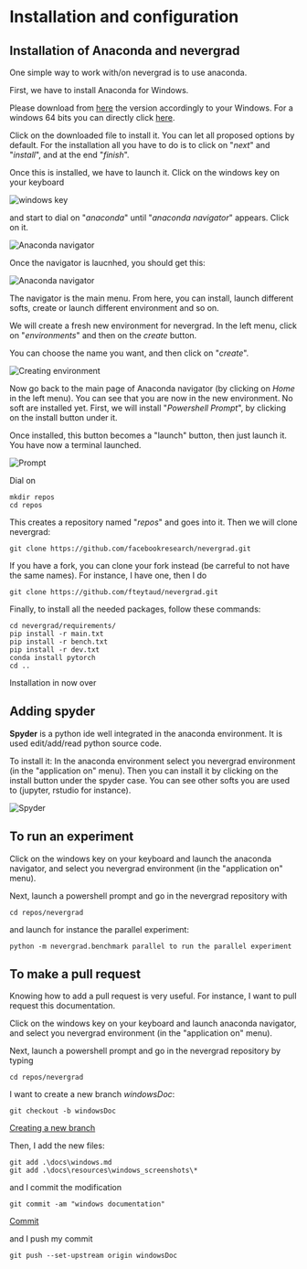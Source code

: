 # Installation and configuration

## Installation of Anaconda and nevergrad

One simple way to work with/on nevergrad is to use anaconda.

First, we have to install Anaconda for Windows.

Please download from [here](https://docs.conda.io/projects/conda/en/latest/user-guide/install/download.html) the version accordingly to your Windows.
For a windows 64 bits you can directly click [here](https://repo.anaconda.com/archive/Anaconda3-2020.02-Windows-x86_64.exe).

Click on the downloaded file to install it. You can let all proposed options by default.
For the installation all you have to do is to click on "*next*" and "*install*", and at the end "*finish*".

Once this is installed, we have to launch it. Click on the windows key on your keyboard 

![windows key](resources/windows_screenshots/CtrlWindowsAlt.jpg)

and start to dial on "*anaconda*" until "*anaconda navigator*" appears. Click on it.

![Anaconda navigator](resources/windows_screenshots/anacondanavigator.PNG)

Once the navigator is laucnhed, you should get this:

![Anaconda navigator](resources/windows_screenshots/navigator.PNG)

The navigator is the main menu. From here, you can install, launch different softs, create or launch different environment and so on.

We will create a fresh new environment for nevergrad. In the left menu, click on "*environments*" and then on the *create* button.

You can choose the name you want, and then click on "*create*". 

![Creating environment](resources/windows_screenshots/create.PNG)

Now go back to the main page of Anaconda navigator (by clicking on *Home* in the left menu). 
You can see that you are now in the new environment. No soft are installed yet.
First, we will install "*Powershell Prompt*", by clicking on the install button under it.


Once installed, this button becomes a "launch" button, then just launch it.
You have now a terminal launched. 

![Prompt](resources/windows_screenshots/prompt.PNG)


Dial on 
```
mkdir repos 
cd repos
```

This creates a repository named "*repos*" and goes into it.
Then we will clone nevergrad:
```
git clone https://github.com/facebookresearch/nevergrad.git
```
If you have a fork, you can clone your fork instead (be carreful to not have 
the same names).
For instance, I have one, then I do
``` 
git clone https://github.com/fteytaud/nevergrad.git 
```



Finally, to install all the needed packages, follow these commands:

```
cd nevergrad/requirements/
pip install -r main.txt
pip install -r bench.txt
pip install -r dev.txt
conda install pytorch
cd ..
```

Installation in now over

## Adding spyder

**Spyder** is a python ide well integrated in the anaconda environment.
It is used edit/add/read python source code.


To install it: In the anaconda environment select you nevergrad environment (in the "application on" menu).
Then you can install it by clicking on the install button under the spyder case.
You can see other softs you are used to (jupyter, rstudio for instance).

![Spyder](resources/windows_screenshots/spyder.PNG)

## To run an experiment

Click on the windows key on your keyboard and launch the anaconda navigator, and select you nevergrad environment (in the "application on" menu).

Next, launch a powershell prompt and go in the nevergrad repository with
```
cd repos/nevergrad
```

and launch for instance the parallel experiment:

```
python -m nevergrad.benchmark parallel to run the parallel experiment
```

## To make a pull request

Knowing how to add a pull request is very useful.
For instance, I want to pull request this documentation.

Click on the windows key on your keyboard and launch anaconda navigator, and select you nevergrad environment (in the "application on" menu).

Next, launch a powershell prompt and go in the nevergrad repository by typing 
```
cd repos/nevergrad
```

I want to create a new branch *windowsDoc*:
```
git checkout -b windowsDoc
```

[Creating a new branch](resources/windows_screenshots/newBranch.PNG)

Then, I add the new files:
```
git add .\docs\windows.md
git add .\docs\resources\windows_screenshots\*
```

and I commit the modification
```
git commit -am "windows documentation"
```

[Commit](resources/windows_screenshots/commit.PNG)

and I push my commit
```
git push --set-upstream origin windowsDoc
```
